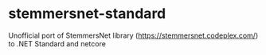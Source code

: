 # stemmersnet-standard
Unofficial port of StemmersNet library (https://stemmersnet.codeplex.com/) to .NET Standard and netcore
